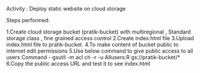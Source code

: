 Activity : Deploy static website on cloud storage

Steps performed:

1.Create cloud storage bucket (pratik-bucket) with multiregional , Standard storage class , fine grained access control
2.Create index.html file
3.Upload index.html file to pratik-bucket.
4.To make content of bucket public to internet edit permissions 
5.Use below command to give public access to all users
  Command - gsutil -m acl ch -r -u Allusers:R gs://pratik-bucket/*
6.Copy the public access URL and test it to see index.html

